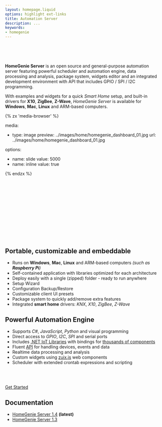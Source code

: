 ```yaml
---
layout: homepage.liquid
options: highlight ext-links
title: Automation Server
description: ...
keywords:
- homegenie
---
```


<!-- SPACER -->
<div style="margin-top: 48px">&nbsp;</div>


**HomeGenie Server**
is an open source and general-purpose automation server featuring powerful scheduler and automation engine, data processing
and analysis, package system, widgets editor and an integrated development environment with API that includes GPIO / SPI / I2C
programming.

With examples and widgets for a quick *Smart Home* setup, and built-in drivers for **X10**, **ZigBee**, **Z-Wave**,
*HomeGenie Server* is available for **Windows**, **Mac**, **Linux** and ARM-based computers.




<div class="media-container" style="height: auto; aspect-ratio: 16/13">
{% zx 'media-browser' %}

media:

- type: image
  preview: ../images/home/homegenie_dashboard_01.jpg
  url: ../images/home/homegenie_dashboard_01.jpg

options:
- name: slide
  value: 5000
- name: inline
  value: true

{% endzx %}
</div>




## Portable, customizable and embeddable

- Runs on **Windows**, **Mac**, **Linux** and ARM-based computers
  *(such as **Raspberry Pi**)*
- Self-contained application with libraries optimized for each architecture
- Deploy easily with a single (zipped) folder - ready to run anywhere
- Setup Wizard
- Configuration Backup/Restore
- Customizable client UI presets
- Package system to quickly add/remove extra features
- Integrated **smart home** drivers:
  *KNX*, *X10*, *ZigBee*, *Z-Wave*


## Powerful Automation Engine

- Supports *C#*, *JavaScript*, *Python* and visual programming
- Direct access to *GPIO*, *I2C*, *SPI* and serial ports
- Includes [.NET IoT Libraries](https://learn.microsoft.com/en-us/dotnet/iot/) with bindings
  for [thousands of components](https://github.com/dotnet/iot/blob/main/src/devices/README.md)
- Fluent [API](../api/1.4/ape/annotated.html) for handling devices, events and data
- Realtime data processing and analysis
- Custom widgets using [zuix.js](https://zuixjs.org/) web components
- Scheduler with extended crontab expressions and scripting






<div layout="column center-center" style="margin-top: 64px">

<a href="../1.4/getting-started" class="button-85">Get Started</a>

</div>




## Documentation

- [HomeGenie Server 1.4](../1.4/getting-started) **(latest)**
- [HomeGenie Server 1.3](../content/intro/)
